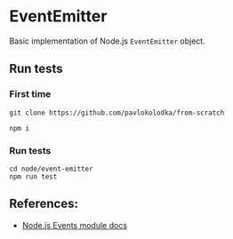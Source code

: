 # EventEmitter

Basic implementation of Node.js `EventEmitter` object.

## Run tests

### First time

```
git clone https://github.com/pavlokolodka/from-scratch
```

```
npm i
```

### Run tests

```
cd node/event-emitter
npm run test
```

## References:

- [Node.js Events module docs](https://nodejs.org/api/events.html)
